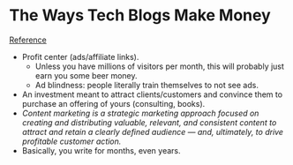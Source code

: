# The Ways Tech Blogs Make Money
[Reference](http://www.hitsubscribe.com/ways-tech-blogs-make-money/)

- Profit center (ads/affiliate links).
  - Unless you have millions of visitors per month, this will probably just earn you some beer money.
  - Ad blindness: people literally train themselves to not see ads.
- An investment meant to attract clients/customers and convince them to purchase an offering of yours (consulting, books).
- *Content marketing is a strategic marketing approach focused on creating and distributing valuable, relevant, and consistent content to attract and retain a clearly defined audience — and, ultimately, to drive profitable customer action.*
- Basically, you write for months, even years.
